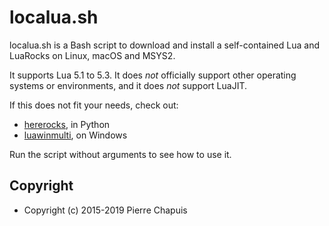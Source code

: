 # localua.sh

localua.sh is a Bash script to download and install a self-contained Lua and
LuaRocks on Linux, macOS and MSYS2.

It supports Lua 5.1 to 5.3. It does *not* officially support other operating
systems or environments, and it does *not* support LuaJIT.

If this does not fit your needs, check out:

- [hererocks](https://github.com/mpeterv/hererocks), in Python
- [luawinmulti](https://github.com/Tieske/luawinmulti), on Windows

Run the script without arguments to see how to use it.

## Copyright

- Copyright (c) 2015-2019 Pierre Chapuis
